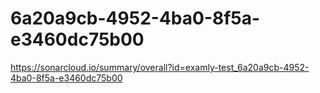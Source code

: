 # 6a20a9cb-4952-4ba0-8f5a-e3460dc75b00
https://sonarcloud.io/summary/overall?id=examly-test_6a20a9cb-4952-4ba0-8f5a-e3460dc75b00

